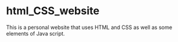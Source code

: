 # html_CSS_website
This is a personal website that uses HTML and CSS as well as some elements of Java script.

